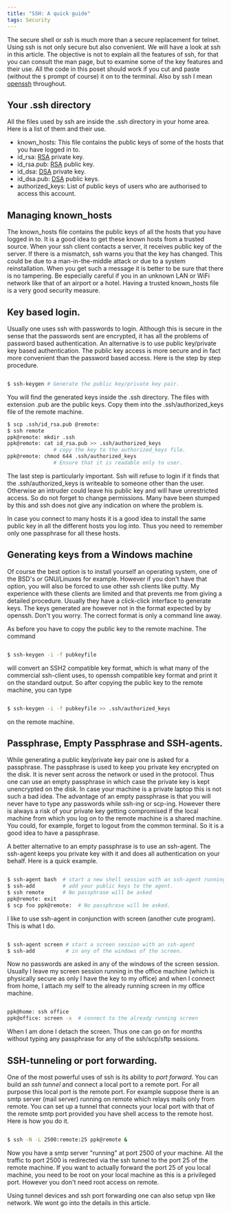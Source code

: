 ```yaml
---
title: "SSH: A quick guide"
tags: Security
---
```


The secure shell or *ssh* is much more than a secure replacement for
telnet. Using ssh is not only secure but also convenient. We will have
a look at ssh in this article.  The objective is not to explain all
the features of ssh, for that you can consult the man page, but to
examine some of the key features and their use.  All the code in this
poset should work if you cut and paste (without the `$` prompt of
course) it on to the terminal. Also by ssh I mean [openssh]
throughout.

## Your .ssh directory

All the files used by ssh are inside the .ssh directory in your home
area. Here is a list of them and their use.

* known_hosts: This file contains the public keys of some of the
  hosts that you have logged in to.
* id_rsa:     [RSA] private key.
* id_rsa.pub: [RSA] public key.
* id_dsa:     [DSA] private key.
* id_dsa.pub: [DSA] public keys.
* authorized_keys: List of public keys of users who are authorised to
  access this account.

## Managing known_hosts

The known_hosts file contains the public keys of all the hosts that
you have logged in to. It is a good idea to get these known hosts from
a trusted source. When your ssh client contacts a server, it receives
public key of the server. If there is a mismatch, ssh warns you that
the key has changed. This could be due to a man-in-the-middle attack
or due to a system reinstallation. When you get such a message it is
better to be sure that there is no tampering. Be especially careful if
you in an unknown LAN or WiFi network like that of an airport or a
hotel. Having a trusted known_hosts file is a very good security
measure.


## Key based login.

Usually one uses ssh with passwords to login. Although this is secure
in the sense that the passwords sent are encrypted, it has all the
problems of password based authentication. An alternative is to use
public key/private key based authentication. The public key access is
more secure and in fact more convenient than the password based
access.  Here is the step by step procedure.

~~~ {.bash .numberLines}

$ ssh-keygen # Generate the public key/private key pair.

~~~

You will find the generated keys inside the .ssh directory. The files
with extension .pub are the public keys. Copy them into the
.ssh/authorized_keys file of the remote machine.

~~~ {.bash .numberLines}
$ scp .ssh/id_rsa.pub @remote:
$ ssh remote
ppk@remote: mkdir .ssh
ppk@remote: cat id_rsa.pub >> .ssh/authorized_keys
               # copy the key to the authorized_keys file.
ppk@remote: chmod 644 .ssh/authorized_keys
               # Ensure that it is readable only to user.

~~~

The last step is particularly important. Ssh will refuse to login if
it finds that the .ssh/authorized_keys is writeable to someone other
than the user. Otherwise an intruder could leave his public key and
will have unrestricted access. So do not forget to change
permissions. Many have been stumped by this and ssh does not give any
indication on where the problem is.

In case you connect to many hosts it is a good idea to install the
same public key in all the different hosts you log into. Thus you need
to remember only one passphrase for all these hosts.

## Generating keys from a Windows machine

Of course the best option is to install yourself an operating system,
one of the BSD's or GNU/Linuxes for example. However if you don't have
that option, you will also be forced to use other ssh clients like
putty. My experience with these clients are limited and that prevents
me from giving a detailed procedure. Usually they have a click-click
interface to generate keys. The keys generated are however not in the
format expected by by openssh. Don't you worry. The correct format is
only a command line away.

As before you have to copy the public key to the remote machine.  The
command

~~~{.bash .numberLines}

$ ssh-keygen -i -f pubkeyfile

~~~

will convert an SSH2 compatible key format, which is what many of the
commercial ssh-client uses, to openssh compatible key format and print
it on the standard output. So after copying the public key to the
remote machine, you can type

~~~{.bash .numberLines}

$ ssh-keygen -i -f pubkeyfile >> .ssh/authorized_keys

~~~

on the remote machine.

## Passphrase, Empty Passphrase and SSH-agents.

While generating a public key/private key pair one is asked for a
passphrase. The passphrase is used to keep you private key encrypted
on the disk. It is never sent across the network or used in the
protocol.  Thus one can use an empty passphrase in which case the
private key is kept unencrypted on the disk. In case your machine is a
private laptop this is not such a bad idea.  The advantage of an empty
passphrase is that you will never have to type any passwords while
ssh-ing or scp-ing. However there is always a risk of your private key
getting compromised if the local machine from which you log on to the
remote machine is a shared machine. You could, for example, forget to
logout from the common terminal. So it is a good idea to have a
passphrase.

A better alternative to an empty passphrase is to use an
ssh-agent. The ssh-agent keeps you private key with it and does all
authentication on your behalf.  Here is a quick example.

~~~ {.bash .numberLines}

$ ssh-agent bash  # start a new shell session with an ssh-agent running
$ ssh-add         # add your public keys to the agent.
$ ssh remote      # No passphrase will be asked
ppk@remote: exit
$ scp foo ppk@remote:  # No passphrase will be asked.

~~~

I like to use ssh-agent in conjunction with screen (another cute
program). This is what I do.

~~~{.bash .numberLines}

$ ssh-agent screen # start a screen session with an ssh-agent
$ ssh-add          # in any of the windows of the screen.

~~~

Now no passwords are asked in any of the windows of the screen
session.  Usually I leave my screen session running in the office
machine (which is physically secure as only I have the key to my
office) and when I connect from home, I attach my self to the already
running screen in my office machine.

~~~ {.bash .numberLines}

ppk@home: ssh office
ppk@office: screen -x  # connect to the already running screen

~~~

When I am done I detach the screen. Thus one can go on for months
without typing any passphrase for any of the ssh/scp/sftp sessions.


## SSH-tunneling or port forwarding.

One of the most powerful uses of ssh is its ability to *port
forward*. You can build an *ssh tunnel* and connect a local port to a
remote port. For all purpose this local port is the remote port. For
example suppose there is an smtp server (mail server) running on
remote which relays mails only from remote. You can set up a tunnel
that connects your local port with that of the remote smtp port
provided you have shell access to the remote host. Here is how you do
it.

~~~ {.bash .numberLines}

$ ssh -N -L 2500:remote:25 ppk@remote &

~~~

Now you have a smtp server "running" at port 2500 of your machine.
All the traffic to port 2500 is redirected via the ssh tunnel to the
port 25 of the remote machine. If you want to actually forward the
port 25 of you local machine, you need to be root on your local
machine as this is a privileged port. However you don't need root
access on remote.

Using tunnel devices and ssh port forwarding one can also setup vpn
like network. We wont go into the details in this article.

[rsa]:  <http://en.wikipedia.org/wiki/RSA> "RSA Wiki"
[dsa]: <http://en.wikipedia.org/wiki/Digital_Signature_Algorithm> "DSA Wiki"
[openssh]: <http://www.openssh.com> "OpenSSH homepage"
